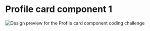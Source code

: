 # Profile card component 1

![Design preview for the Profile card component coding challenge](/images/design.png)

